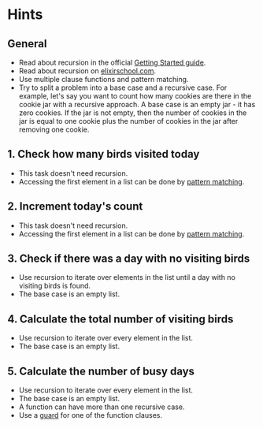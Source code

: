 # Hints

## General

- Read about recursion in the official [Getting Started guide][getting-started-recursion].
- Read about recursion on [elixirschool.com][elixir-school-recursion].
- Use multiple clause functions and pattern matching.
- Try to split a problem into a base case and a recursive case. For example, let's say you want to count how many cookies are there in the cookie jar with a recursive approach. A base case is an empty jar - it has zero cookies. If the jar is not empty, then the number of cookies in the jar is equal to one cookie plus the number of cookies in the jar after removing one cookie.

## 1. Check how many birds visited today

- This task doesn't need recursion.
- Accessing the first element in a list can be done by [pattern matching][getting-started-pattern-matching].

## 2. Increment today's count

- This task doesn't need recursion.
- Accessing the first element in a list can be done by [pattern matching][getting-started-pattern-matching].

## 3. Check if there was a day with no visiting birds

- Use recursion to iterate over elements in the list until a day with no visiting birds is found.
- The base case is an empty list.

## 4. Calculate the total number of visiting birds

- Use recursion to iterate over every element in the list.
- The base case is an empty list.

## 5. Calculate the number of busy days

- Use recursion to iterate over every element in the list.
- The base case is an empty list.
- A function can have more than one recursive case.
- Use a [guard][kernel-equal-or-greater-than] for one of the function clauses.

[getting-started-recursion]: https://elixir-lang.org/getting-started/recursion.html
[getting-started-pattern-matching]: https://elixir-lang.org/getting-started/pattern-matching.html#pattern-matching-1
[getting-started-strings]: https://elixir-lang.org/getting-started/recursion.html
[elixir-school-recursion]: https://elixirschool.com/blog/recursion/
[kernel-equal-or-greater-than]: https://hexdocs.pm/elixir/Kernel.html#%3E=/2
